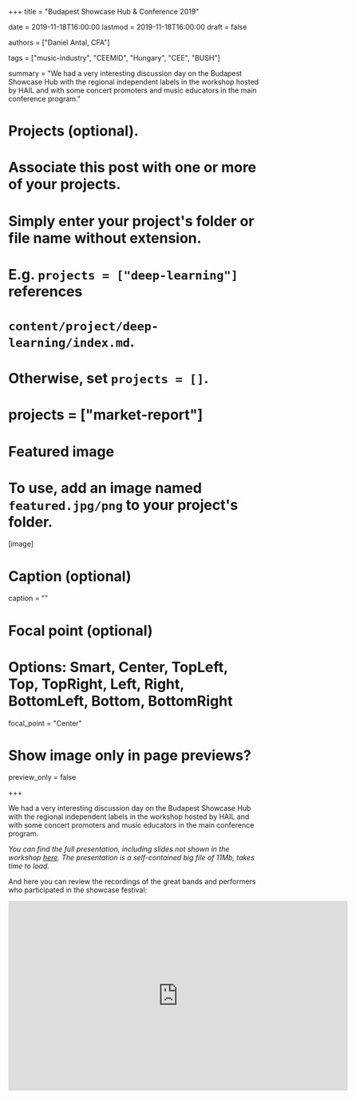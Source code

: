 +++
title = "Budapest Showcase Hub & Conference 2019"

date = 2019-11-18T16:00:00
lastmod = 2019-11-18T16:00:00
draft = false

authors = ["Daniel Antal, CFA"]

tags = ["music-industry", "CEEMID", "Hungary", "CEE", "BUSH"]

summary = "We had a very interesting discussion day on the Budapest Showcase Hub with the regional independent labels in the workshop hosted by HAIL and with some concert promoters and music educators in the main conference program."

# Projects (optional).
#   Associate this post with one or more of your projects.
#   Simply enter your project's folder or file name without extension.
#   E.g. `projects = ["deep-learning"]` references 
#   `content/project/deep-learning/index.md`.
#   Otherwise, set `projects = []`.
# projects = ["market-report"]

# Featured image
# To use, add an image named `featured.jpg/png` to your project's folder. 
[image]
  # Caption (optional)
  caption = ""

  # Focal point (optional)
  # Options: Smart, Center, TopLeft, Top, TopRight, Left, Right, BottomLeft, Bottom, BottomRight
  focal_point = "Center"

  # Show image only in page previews?
  preview_only = false

+++

We had a very interesting discussion day on the Budapest Showcase Hub with the regional independent labels in the workshop hosted by HAIL and with some concert promoters and music educators in the main conference program. 

_You can find the full presentation, including slides not shown in the workshop [here](https://danielantal.eu/presentation/building-BUSH-2019). The presentation is a self-contained big file of 11Mb, takes time to load._

And here you can review the recordings of the great bands and performers who participated in the showcase festival:

<iframe src="https://open.spotify.com/embed/playlist/4DHRVFk6U3pQzYE0I2lpJT" width="680" height="380" frameborder="0" allowtransparency="true" allow="encrypted-media"></iframe>
